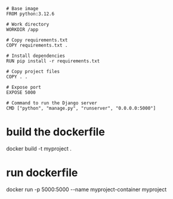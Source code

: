 
    # Base image
    FROM python:3.12.6

    # Work directory
    WORKDIR /app

    # Copy requirements.txt
    COPY requirements.txt .

    # Install dependencies
    RUN pip install -r requirements.txt

    # Copy project files
    COPY . .

    # Expose port
    EXPOSE 5000

    # Command to run the Django server
    CMD ["python", "manage.py", "runserver", "0.0.0.0:5000"]



# build the dockerfile
docker build -t myproject .


# run dockerfile
docker run -p 5000:5000 --name myproject-container myproject
